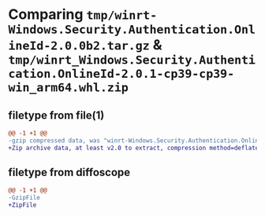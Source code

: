 # Comparing `tmp/winrt-Windows.Security.Authentication.OnlineId-2.0.0b2.tar.gz` & `tmp/winrt_Windows.Security.Authentication.OnlineId-2.0.1-cp39-cp39-win_arm64.whl.zip`

## filetype from file(1)

```diff
@@ -1 +1 @@
-gzip compressed data, was "winrt-Windows.Security.Authentication.OnlineId-2.0.0b2.tar", last modified: Sat Dec  2 18:25:00 2023, max compression
+Zip archive data, at least v2.0 to extract, compression method=deflate
```

## filetype from diffoscope

```diff
@@ -1 +1 @@
-GzipFile
+ZipFile
```

